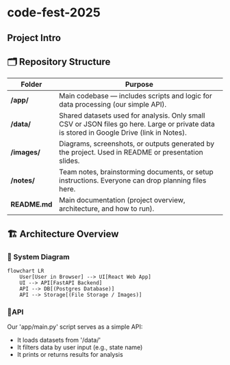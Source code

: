 # code-fest-2025

## Project Intro

## 🗂️ Repository Structure

| Folder | Purpose |
|---------|----------|
| **/app/** | Main codebase — includes scripts and logic for data processing (our simple API). |
| **/data/** | Shared datasets used for analysis. Only small CSV or JSON files go here. Large or private data is stored in Google Drive (link in Notes). |
| **/images/** | Diagrams, screenshots, or outputs generated by the project. Used in README or presentation slides. |
| **/notes/** | Team notes, brainstorming documents, or setup instructions. Everyone can drop planning files here. |
| **README.md** | Main documentation (project overview, architecture, and how to run). |


## 🏗️ Architecture Overview

### 🧭 System Diagram

```mermaid
flowchart LR
    User[User in Browser] --> UI[React Web App]
    UI --> API[FastAPI Backend]
    API --> DB[(Postgres Database)]
    API --> Storage[(File Storage / Images)]
```

### 🧠API

Our 'app/main.py' script serves as a simple API:
- It loads datasets from '/data/'
- It filters data by user input (e.g., state name)
- It prints or returns results for analysis
